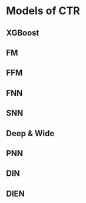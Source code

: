 # Models of CTR

## XGBoost

## FM

## FFM

## FNN

## SNN

## Deep & Wide

## PNN

## DIN

## DIEN
